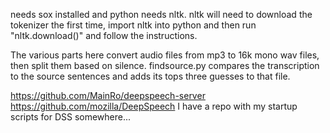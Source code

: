
needs sox installed and python needs nltk.  nltk will need to download the tokenizer the first time, import nltk into python and then run "nltk.download()" and follow the instructions.  

The various parts here convert audio files from mp3 to 16k mono wav files, then split them based on silence.  findsource.py compares the transcription to the source sentences and adds its tops three guesses to that file.  

https://github.com/MainRo/deepspeech-server
https://github.com/mozilla/DeepSpeech
I have a repo with my startup scripts for DSS somewhere...
